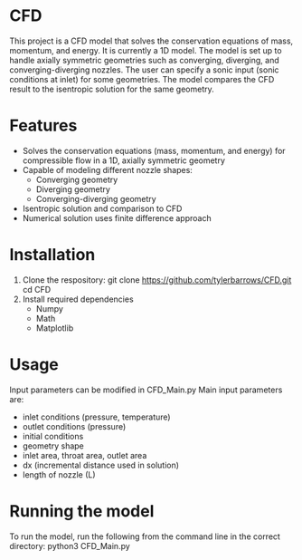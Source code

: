 # CFD

This project is a CFD model that solves the conservation equations of mass, momentum, and energy. It is currently a 1D model. The model is set up to handle axially symmetric geometries such as converging, diverging, and converging-diverging nozzles. The user can specify a sonic input (sonic conditions at inlet) for some geometries. The model compares the CFD result to the isentropic solution for the same geometry.

# Features
- Solves the conservation equations (mass, momentum, and energy) for compressible flow in a 1D, axially symmetric geometry
- Capable of modeling different nozzle shapes:
    - Converging geometry
    - Diverging geometry 
    - Converging-diverging geometry
- Isentropic solution and comparison to CFD
- Numerical solution uses finite difference approach

# Installation
1. Clone the respository:
git clone https://github.com/tylerbarrows/CFD.git 
cd CFD
2. Install required dependencies
    - Numpy
    - Math
    - Matplotlib

# Usage
Input parameters can be modified in CFD_Main.py
Main input parameters are:
- inlet conditions (pressure, temperature)
- outlet conditions (pressure)
- initial conditions
- geometry shape
- inlet area, throat area, outlet area
- dx (incremental distance used in solution)
- length of nozzle (L)

# Running the model
To run the model, run the following from the command line in the correct directory:
python3 CFD_Main.py